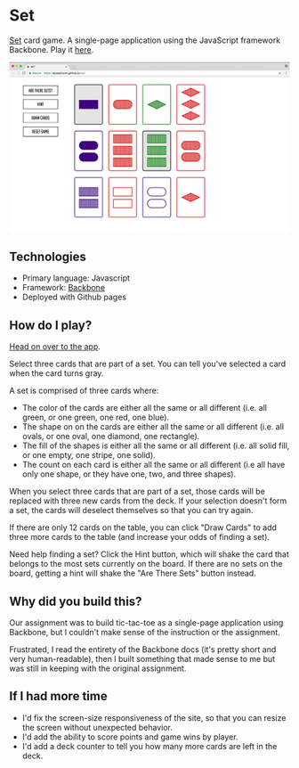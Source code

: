 # Set
[Set](https://en.wikipedia.org/wiki/Set_(game)) card game. A single-page application using the JavaScript framework Backbone. Play it [here](https://alyssahursh.github.io/set).

<kbd>![Set card game](/set.png?raw=true "Set card game")</kbd>

## Technologies
* Primary language: Javascript
* Framework: [Backbone](http://backbonejs.org/)
* Deployed with Github pages

## How do I play?
[Head on over to the app](https://alyssahursh.github.io/set).

Select three cards that are part of a set. You can tell you've selected a card when the card turns gray.

A set is comprised of three cards where:
* The color of the cards are either all the same or all different (i.e. all green, or one green, one red, one blue).
* The shape on on the cards are either all the same or all different (i.e. all ovals, or one oval, one diamond, one rectangle).
* The fill of the shapes is either all the same or all different (i.e. all solid fill, or one empty, one stripe, one solid).
* The count on each card is either all the same or all different (i.e all have only one shape, or they have one, two, and three shapes).

When you select three cards that are part of a set, those cards will be replaced with three new cards from the deck. If your selection doesn't form a set, the cards will deselect themselves so that you can try again.

If there are only 12 cards on the table, you can click "Draw Cards" to add three more cards to the table (and increase your odds of finding a set).

Need help finding a set? Click the Hint button, which will shake the card that belongs to the most sets currently on the board. If there are no sets on the board, getting a hint will shake the "Are There Sets" button instead. 

## Why did you build this?
Our assignment was to build tic-tac-toe as a single-page application using Backbone, but I couldn't make sense of the instruction or the assignment.

Frustrated, I read the entirety of the Backbone docs (it's pretty short and very human-readable), then I built something that made sense to me but was still in keeping with the original assignment.

## If I had more time
* I'd fix the screen-size responsiveness of the site, so that you can resize the screen without unexpected behavior.
* I'd add the ability to score points and game wins by player.
* I'd add a deck counter to tell you how many more cards are left in the deck.
